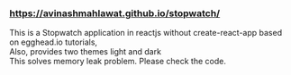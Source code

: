 ### https://avinashmahlawat.github.io/stopwatch/
This is a Stopwatch application in reactjs without create-react-app based on egghead.io tutorials,<br>
Also, provides two themes light and dark<br>
This solves memory leak problem. Please check the code.